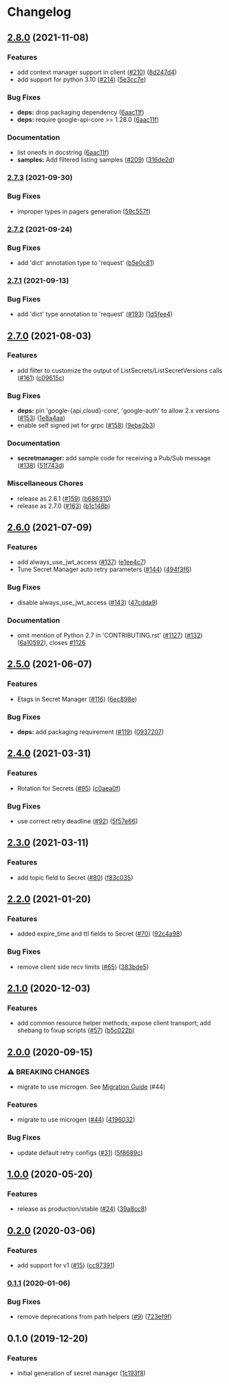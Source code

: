# Changelog

## [2.8.0](https://www.github.com/googleapis/python-secret-manager/compare/v2.7.3...v2.8.0) (2021-11-08)


### Features

* add context manager support in client ([#210](https://www.github.com/googleapis/python-secret-manager/issues/210)) ([8d247d4](https://www.github.com/googleapis/python-secret-manager/commit/8d247d4b7f96faa61532ac09ef95e2599c523702))
* add support for python 3.10 ([#214](https://www.github.com/googleapis/python-secret-manager/issues/214)) ([5e3cc7e](https://www.github.com/googleapis/python-secret-manager/commit/5e3cc7ef9a0e3660c9734f989d5b1e82a18d336c))


### Bug Fixes

* **deps:** drop packaging dependency ([6aac11f](https://www.github.com/googleapis/python-secret-manager/commit/6aac11f08d396835f7c4ca71c7a2f2a2a48e96db))
* **deps:** require google-api-core >= 1.28.0 ([6aac11f](https://www.github.com/googleapis/python-secret-manager/commit/6aac11f08d396835f7c4ca71c7a2f2a2a48e96db))


### Documentation

* list oneofs in docstring ([6aac11f](https://www.github.com/googleapis/python-secret-manager/commit/6aac11f08d396835f7c4ca71c7a2f2a2a48e96db))
* **samples:** Add filtered listing samples ([#209](https://www.github.com/googleapis/python-secret-manager/issues/209)) ([316de2d](https://www.github.com/googleapis/python-secret-manager/commit/316de2d68283e4c1da7f4fdc24fc7e6d65adbfd0))

### [2.7.3](https://www.github.com/googleapis/python-secret-manager/compare/v2.7.2...v2.7.3) (2021-09-30)


### Bug Fixes

* improper types in pagers generation ([59c557f](https://www.github.com/googleapis/python-secret-manager/commit/59c557f5acd5de9e12dfa7308fa9fb9e89833fe6))

### [2.7.2](https://www.github.com/googleapis/python-secret-manager/compare/v2.7.1...v2.7.2) (2021-09-24)


### Bug Fixes

* add 'dict' annotation type to 'request' ([b5e0c81](https://www.github.com/googleapis/python-secret-manager/commit/b5e0c818eeca22cae59406693f435595d2b92f8d))

### [2.7.1](https://www.github.com/googleapis/python-secret-manager/compare/v2.7.0...v2.7.1) (2021-09-13)


### Bug Fixes

* add 'dict' type annotation to 'request' ([#193](https://www.github.com/googleapis/python-secret-manager/issues/193)) ([1d5fee4](https://www.github.com/googleapis/python-secret-manager/commit/1d5fee4fe825096947bb125ebcba72fdb6d463c6))

## [2.7.0](https://www.github.com/googleapis/python-secret-manager/compare/v2.6.0...v2.7.0) (2021-08-03)


### Features

* add filter to customize the output of ListSecrets/ListSecretVersions calls ([#161](https://www.github.com/googleapis/python-secret-manager/issues/161)) ([c09615c](https://www.github.com/googleapis/python-secret-manager/commit/c09615c328782f0a15201cb4f2c7387b0a6ce51d))


### Bug Fixes

* **deps:** pin 'google-{api,cloud}-core', 'google-auth' to allow 2.x versions ([#153](https://www.github.com/googleapis/python-secret-manager/issues/153)) ([1e8a4aa](https://www.github.com/googleapis/python-secret-manager/commit/1e8a4aae06badda947717217c224366963664bdc))
* enable self signed jwt for grpc ([#158](https://www.github.com/googleapis/python-secret-manager/issues/158)) ([9ebe2b3](https://www.github.com/googleapis/python-secret-manager/commit/9ebe2b3a683de1d710ec3e91b444eb71b2ef0f6b))


### Documentation

* **secretmanager:** add sample code for receiving a Pub/Sub message ([#138](https://www.github.com/googleapis/python-secret-manager/issues/138)) ([51f743d](https://www.github.com/googleapis/python-secret-manager/commit/51f743dfe2de41ef0378fff08c92c506dd11fc2b))


### Miscellaneous Chores

* release as 2.6.1 ([#159](https://www.github.com/googleapis/python-secret-manager/issues/159)) ([b686310](https://www.github.com/googleapis/python-secret-manager/commit/b686310643ec5fbd090a5d58d8a7694bdc6eebb9))
* release as 2.7.0 ([#163](https://www.github.com/googleapis/python-secret-manager/issues/163)) ([b1c148b](https://www.github.com/googleapis/python-secret-manager/commit/b1c148bba25374bd9a62a6b823bf10ffd6215e9e))

## [2.6.0](https://www.github.com/googleapis/python-secret-manager/compare/v2.5.0...v2.6.0) (2021-07-09)


### Features

* add always_use_jwt_access ([#137](https://www.github.com/googleapis/python-secret-manager/issues/137)) ([e1ee4c7](https://www.github.com/googleapis/python-secret-manager/commit/e1ee4c76ba5eb12b3fdd54eed1b2498eac386030))
* Tune Secret Manager auto retry parameters ([#144](https://www.github.com/googleapis/python-secret-manager/issues/144)) ([494f3f6](https://www.github.com/googleapis/python-secret-manager/commit/494f3f638203fd683e36bdf882d8a29b9b303dc5))


### Bug Fixes

* disable always_use_jwt_access ([#143](https://www.github.com/googleapis/python-secret-manager/issues/143)) ([47cdda9](https://www.github.com/googleapis/python-secret-manager/commit/47cdda91a0962805f8553ec9f2ac779d99c3e291))


### Documentation

* omit mention of Python 2.7 in 'CONTRIBUTING.rst' ([#1127](https://www.github.com/googleapis/python-secret-manager/issues/1127)) ([#132](https://www.github.com/googleapis/python-secret-manager/issues/132)) ([6a10592](https://www.github.com/googleapis/python-secret-manager/commit/6a105926ec39939398deca5b6fbfb05290615bfd)), closes [#1126](https://www.github.com/googleapis/python-secret-manager/issues/1126)

## [2.5.0](https://www.github.com/googleapis/python-secret-manager/compare/v2.4.0...v2.5.0) (2021-06-07)


### Features

* Etags in Secret Manager ([#116](https://www.github.com/googleapis/python-secret-manager/issues/116)) ([6ec898e](https://www.github.com/googleapis/python-secret-manager/commit/6ec898e4d671344a3f4a8322417d38c8cf606f1b))


### Bug Fixes

* **deps:** add packaging requirement ([#119](https://www.github.com/googleapis/python-secret-manager/issues/119)) ([0937207](https://www.github.com/googleapis/python-secret-manager/commit/0937207c59753e0b6b595f2ff708826ee3a2c4bd))

## [2.4.0](https://www.github.com/googleapis/python-secret-manager/compare/v2.3.0...v2.4.0) (2021-03-31)


### Features

* Rotation for Secrets ([#95](https://www.github.com/googleapis/python-secret-manager/issues/95)) ([c0aea0f](https://www.github.com/googleapis/python-secret-manager/commit/c0aea0f4f932a2c78c3f5e747092279290611a65))


### Bug Fixes

* use correct retry deadline ([#92](https://www.github.com/googleapis/python-secret-manager/issues/92)) ([5f57e66](https://www.github.com/googleapis/python-secret-manager/commit/5f57e6615b2bf0793626dc574de94d76915f7489))

## [2.3.0](https://www.github.com/googleapis/python-secret-manager/compare/v2.2.0...v2.3.0) (2021-03-11)


### Features

* add topic field to Secret ([#80](https://www.github.com/googleapis/python-secret-manager/issues/80)) ([f83c035](https://www.github.com/googleapis/python-secret-manager/commit/f83c03517a7d32f5f53ea5511c41b855ab955eae))

## [2.2.0](https://www.github.com/googleapis/python-secret-manager/compare/v2.1.0...v2.2.0) (2021-01-20)


### Features

* added expire_time and ttl fields to Secret ([#70](https://www.github.com/googleapis/python-secret-manager/issues/70)) ([92c4a98](https://www.github.com/googleapis/python-secret-manager/commit/92c4a983bcfb127eb4eb37a1a25e8c773a5fdcbf))


### Bug Fixes

* remove client side recv limits ([#65](https://www.github.com/googleapis/python-secret-manager/issues/65)) ([383bde5](https://www.github.com/googleapis/python-secret-manager/commit/383bde5a7552ab62dc7c1d36a533401ec9430609))

## [2.1.0](https://www.github.com/googleapis/python-secret-manager/compare/v2.0.0...v2.1.0) (2020-12-03)


### Features

* add common resource helper methods; expose client transport; add shebang to fixup scripts ([#57](https://www.github.com/googleapis/python-secret-manager/issues/57)) ([b5c022b](https://www.github.com/googleapis/python-secret-manager/commit/b5c022bebd36f82bb538d4d8467f25685f84f8bc))

## [2.0.0](https://www.github.com/googleapis/python-secret-manager/compare/v1.0.0...v2.0.0) (2020-09-15)


### ⚠ BREAKING CHANGES

* migrate to use microgen. See [Migration Guide](https://googleapis.dev/python/secretmanager/latest/UPGRADING.html) (#44)

### Features

* migrate to use microgen ([#44](https://www.github.com/googleapis/python-secret-manager/issues/44)) ([4196032](https://www.github.com/googleapis/python-secret-manager/commit/41960323415701f3b358be201857fe04f58652be))


### Bug Fixes

* update default retry configs ([#31](https://www.github.com/googleapis/python-secret-manager/issues/31)) ([5f8689c](https://www.github.com/googleapis/python-secret-manager/commit/5f8689c9a1d6001d2873158c13cbb9a95b33fb97))

## [1.0.0](https://www.github.com/googleapis/python-secret-manager/compare/v0.2.0...v1.0.0) (2020-05-20)


### Features

* release as production/stable ([#24](https://www.github.com/googleapis/python-secret-manager/issues/24)) ([39a8cc8](https://www.github.com/googleapis/python-secret-manager/commit/39a8cc8f631569c82d1cbffc6a9bbb440d380683))

## [0.2.0](https://www.github.com/googleapis/python-secret-manager/compare/v0.1.1...v0.2.0) (2020-03-06)


### Features

* add support for v1 ([#15](https://www.github.com/googleapis/python-secret-manager/issues/15)) ([cc97391](https://www.github.com/googleapis/python-secret-manager/commit/cc973912f40166c2574caad5a8266eddff6ae7a6))

### [0.1.1](https://www.github.com/googleapis/python-secret-manager/compare/v0.1.0...v0.1.1) (2020-01-06)


### Bug Fixes

* remove deprecations from path helpers ([#9](https://www.github.com/googleapis/python-secret-manager/issues/9)) ([723ef9f](https://www.github.com/googleapis/python-secret-manager/commit/723ef9fb59f86e434fb6c9fcb5857bdd492358f6))

## 0.1.0 (2019-12-20)


### Features

* initial generation of secret manager ([1c193f8](https://www.github.com/googleapis/python-secret-manager/commit/1c193f815dcb2a2093b467576d3704e637ae0091))
